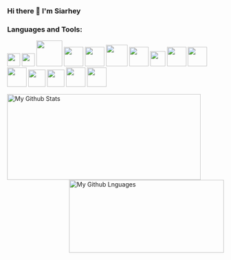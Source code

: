 ### Hi there 👋 I'm Siarhey

### Languages and Tools:
<a href="https://html.spec.whatwg.org/" title="HTML"><img  width="30px" heigth="50px" src ="https://cdn.svgporn.com/logos/html-5.svg"></a>
<a href="https://www.w3.org/TR/CSS/" title="CSS"><img  width="30px" heigth="50px" src ="https://cdn.svgporn.com/logos/css-3.svg"></a>
<a href="https://github.com/" title="Sass"><img width="60px" heigth="50px" src="https://cdn.svgporn.com/logos/sass.svg" /></a>
<a href="https://www.javascript.com/" title="JavaScript"><img  width="45px" heigth="50px" src ="https://cdn.svgporn.com/logos/javascript.svg"></a>
<a href="https://www.typescriptlang.org/" title="TypeScript"><img  width="45px" heigth="50px" src ="https://cdn.svgporn.com/logos/typescript-icon.svg"></a>
<a href="https://reactjs.org/" title="React"><img width="50px" heigth="50px" src="https://cdn.svgporn.com/logos/react.svg" /></a>
<a href="https://redux.js.org/" title="Redux"><img width="45px" heigth="45px" src="https://cdn.svgporn.com/logos/redux.svg" /></a>
<a href="https://firebase.google.com/" title="Firebase"><img width="35px" heigth="45px" src="https://cdn.svgporn.com/logos/firebase.svg" /></a>
<a href="https://git-scm.com/" title="Git"><img width="45px" heigth="50px" src="https://cdn.svgporn.com/logos/git-icon.svg" /></a>
<a href="https://github.com/" title="Github"><img width="45px" heigth="50px" src="https://cdn.svgporn.com/logos/github-icon.svg" /></a>
<a href="http://webpack.github.io/" title="Webpack"><img width="45px" heigth="45px" src="https://cdn.svgporn.com/logos/webpack.svg" /></a>
<a href="https://code.visualstudio.com/" title="VSCode"><img width="40px" heigth="45px" src="https://cdn.svgporn.com/logos/visual-studio-code.svg" /></a>
<a href="https://prettier.io/" title="Prettier"><img width="40px" heigth="45px" src="https://cdn.svgporn.com/logos/prettier.svg" /></a>
<a href="https://editorconfig.org/" title="Editorconfig"><img width="45px" heigth="45px" src="https://cdn.svgporn.com/logos/editorconfig.svg" /></a>
<a href="https://eslint.org/" title="Eslint"><img width="45px" heigth="45px" src="https://cdn.svgporn.com/logos/eslint.svg" /></a>

<img width="450em" height="200em" align="left" alt="My Github Stats" src="https://github-readme-stats.vercel.app/api?username=cup0ra&show_icons=true?count_private=true&theme=dark">
<img width="360em" height="170em" align="right" alt="My Github Lnguages" src="https://github-readme-stats.vercel.app/api/top-langs/?username=cup0ra&layout=compact&langs_count=8&theme=dark">

<!--
**cup0ra/cup0ra** is a ✨ _special_ ✨ repository because its `README.md` (this file) appears on your GitHub profile.

Here are some ideas to get you started:

- 🔭 I’m currently working on ...
- 🌱 I’m currently learning ...
- 👯 I’m looking to collaborate on ...
- 🤔 I’m looking for help with ...
- 💬 Ask me about ...
- 📫 How to reach me: ...
- 😄 Pronouns: ...
- ⚡ Fun fact: ...
-->
